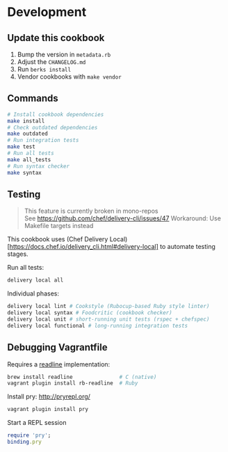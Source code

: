 # Development

## Update this cookbook

1. Bump the version in `metadata.rb`
2. Adjust the `CHANGELOG.md`
3. Run `berks install`
4. Vendor cookbooks with `make vendor`

## Commands

```bash
# Install cookbook dependencies
make install
# Check outdated dependencies
make outdated
# Run integration tests
make test
# Run all tests
make all_tests
# Run syntax checker
make syntax
```

## Testing

> This feature is currently broken in mono-repos\
> See https://github.com/chef/delivery-cli/issues/47
> Workaround: Use Makefile targets instead

This cookbook uses (Chef Delivery Local)[https://docs.chef.io/delivery_cli.html#delivery-local] to automate testing stages.

Run all tests:

```bash
delivery local all
```

Individual phases:

```bash
delivery local lint # Cookstyle (Rubocup-based Ruby style linter)
delivery local syntax # Foodcritic (cookbook checker)
delivery local unit # short-running unit tests (rspec + chefspec)
delivery local functional # long-running integration tests
```

## Debugging Vagrantfile

Requires a [readline](https://en.wikipedia.org/wiki/GNU_Readline) implementation:
```bash
brew install readline               # C (native)
vagrant plugin install rb-readline  # Ruby
```

Install pry: http://pryrepl.org/
```bash
vagrant plugin install pry
```

Start a REPL session
```ruby
require 'pry';
binding.pry
```
